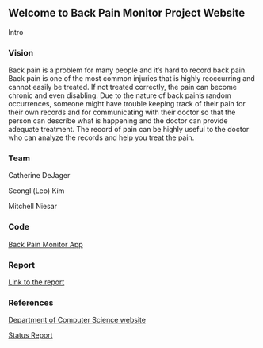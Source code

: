## Welcome to Back Pain Monitor Project Website

Intro

### Vision

Back pain is a problem for many people and it’s hard to record back pain. Back pain is one of the most common injuries that is highly reoccurring and cannot easily be treated. If not treated correctly, the pain can become chronic and even disabling. Due to the nature of back pain’s random occurrences, someone might have trouble keeping track of their pain for their own records and for communicating with their doctor so that the person can describe what is happening and the doctor can provide adequate treatment. The record of pain can be highly useful to the doctor who can analyze the records and help you treat the pain.

### Team

Catherine DeJager

SeongIl(Leo) Kim

Mitchell Niesar

### Code

[Back Pain Monitor App](https://back-pain-monitor.web.app/tabs/home)

### Report

[Link to the report](https://docs.google.com/document/d/1_Uy9HD9zkiz5i_kJdH1z5nn0RFONGgZrf-cH355YhsM/edit?usp=sharing)

### References

[Department of Computer Science website](https://computing.calvin.edu/)

[Status Report](https://docs.google.com/presentation/d/1wmthpXqur50NJo_T9BQHd8E4o00h4NWMbdnBuSuWFys/edit#slide=id.gad5542a5fc_0_13)
